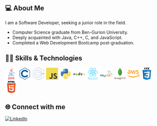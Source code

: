 ## 💻 About Me
I am a Software Developer, seeking a junior role in the field.
- Computer Science graduate from Ben-Gurion University.
- Deeply acquainted with Java, C++, C, and JavaScript.
- Completed a Web Development Bootcamp post-graduation.

## 👨‍💻 Skills & Technologies 
<link rel="stylesheet" href="https://cdn.jsdelivr.net/gh/devicons/devicon@v2.15.1/devicon.min.css"> 
<img src="https://raw.githubusercontent.com/devicons/devicon/master/icons/java/java-original-wordmark.svg" alt="Java" width="40" height="40"/>  <img src="https://raw.githubusercontent.com/devicons/devicon/master/icons/c/c-line.svg" alt="C" width="40" height="40"/>  <img src="https://raw.githubusercontent.com/devicons/devicon/master/icons/cplusplus/cplusplus-line.svg" alt="C++" width="40" height="40"/>  <img src="https://raw.githubusercontent.com/devicons/devicon/master/icons/javascript/javascript-original.svg" alt="JavaScript" width="40" height="40"/>  <img src="https://raw.githubusercontent.com/devicons/devicon/master/icons/python/python-original.svg" alt="Python" width="40" height="40"/>  <img src="https://raw.githubusercontent.com/devicons/devicon/master/icons/nodejs/nodejs-original-wordmark.svg" alt="Node.js" width="40" height="40"/>  <img src="https://raw.githubusercontent.com/devicons/devicon/master/icons/react/react-original-wordmark.svg" alt="React" width="40" height="40"/>  <img src="https://raw.githubusercontent.com/devicons/devicon/master/icons/mysql/mysql-original-wordmark.svg" alt="MySQL" width="40" height="40"/>  <img src="https://raw.githubusercontent.com/devicons/devicon/master/icons/mongodb/mongodb-original-wordmark.svg" alt="MongoDB" width="40" height="40"/>  <i class="devicon-express-original"></i>  <img src="https://raw.githubusercontent.com/devicons/devicon/master/icons/amazonwebservices/amazonwebservices-plain-wordmark.svg" alt="AWS" width="40" height="40"/>  <img src="https://raw.githubusercontent.com/devicons/devicon/master/icons/css3/css3-original-wordmark.svg" alt="CSS" width="40" height="40"/>  <img src="https://raw.githubusercontent.com/devicons/devicon/master/icons/html5/html5-original-wordmark.svg" alt="HTML" width="40" height="40"/>


  
  





## 🌐 Connect with me
[![LinkedIn](https://img.shields.io/badge/LinkedIn-0077B5?style=for-the-badge&logo=linkedin&logoColor=white)](https://www.linkedin.com/in/roi-paz/)
